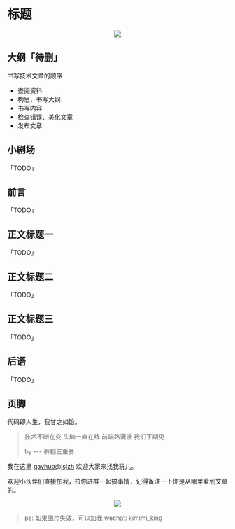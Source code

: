 # 标题

<div align="center">
  <image src="https://p3-juejin.byteimg.com/tos-cn-i-k3u1fbpfcp/d45a010de01a413ab7101a4479b1ad5e~tplv-k3u1fbpfcp-zoom-1.image" />
</div>

## 大纲「待删」

书写技术文章的顺序

- 查阅资料
- 构思，书写大纲
- 书写内容
- 检查错误、美化文章
- 发布文章

## 小剧场

「TODO」

## 前言

「TODO」

## 正文标题一

「TODO」

## 正文标题二

「TODO」

## 正文标题三

「TODO」

## 后语

「TODO」

## 页脚

代码即人生，我甘之如饴。

> 技术不断在变
> 头脑一直在线
> 前端路漫漫
> 我们下期见
>
> by --- 裤裆三重奏

我在这里 [gayhub@jsjzh](https://github.com/jsjzh) 欢迎大家来找我玩儿。

欢迎小伙伴们直接加我，拉你进群一起搞事情，记得备注一下你是从哪里看到文章的。

<div align="center">
  <image src="https://p1-juejin.byteimg.com/tos-cn-i-k3u1fbpfcp/53fb3e16b1f64ebbb8aee73734371257~tplv-k3u1fbpfcp-watermark.image" />
</div>

> ps: 如果图片失效，可以加我 wechat: kimimi_king
